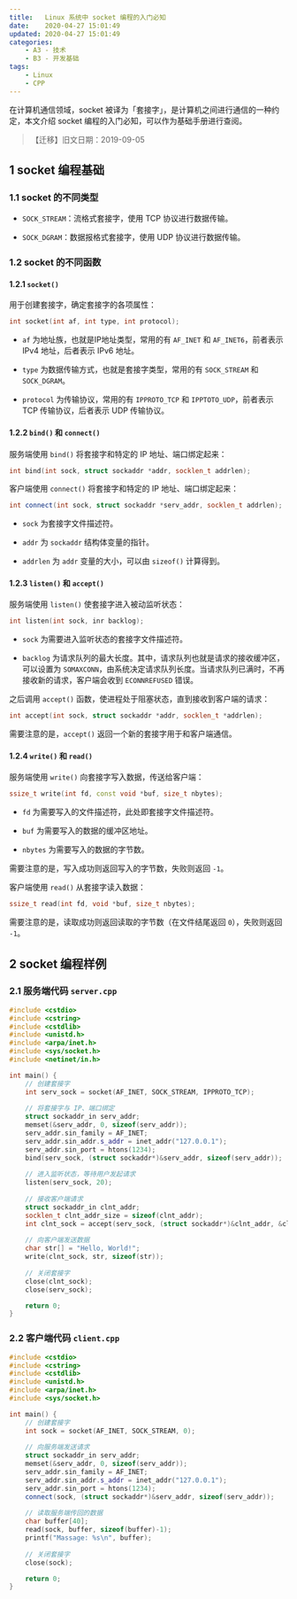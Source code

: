 ```yaml
---
title:   Linux 系统中 socket 编程的入门必知
date:    2020-04-27 15:01:49
updated: 2020-04-27 15:01:49
categories:
    - A3 - 技术
    - B3 - 开发基础
tags:
    - Linux
    - CPP
---
```


在计算机通信领域，socket 被译为「套接字」，是计算机之间进行通信的一种约定，本文介绍 socket 编程的入门必知，可以作为基础手册进行查阅。

<!-- more -->

> 【迁移】旧文日期：2019-09-05

## 1 socket 编程基础

### 1.1 socket 的不同类型

- `SOCK_STREAM`：流格式套接字，使用 TCP 协议进行数据传输。

- `SOCK_DGRAM`：数据报格式套接字，使用 UDP 协议进行数据传输。

### 1.2 socket 的不同函数

#### 1.2.1 `socket()`

用于创建套接字，确定套接字的各项属性：

```cpp
int socket(int af, int type, int protocol);
```

- `af` 为地址族，也就是IP地址类型，常用的有 `AF_INET` 和 `AF_INET6`，前者表示 IPv4 地址，后者表示 IPv6 地址。

- `type` 为数据传输方式，也就是套接字类型，常用的有 `SOCK_STREAM` 和 `SOCK_DGRAM`。

- `protocol` 为传输协议，常用的有 `IPPROTO_TCP` 和 `IPPTOTO_UDP`，前者表示 TCP 传输协议，后者表示 UDP 传输协议。

#### 1.2.2 `bind()` 和 `connect()`

服务端使用 `bind()` 将套接字和特定的 IP 地址、端口绑定起来：

```cpp
int bind(int sock, struct sockaddr *addr, socklen_t addrlen);
```

客户端使用 `connect()` 将套接字和特定的 IP 地址、端口绑定起来：

```cpp
int connect(int sock, struct sockaddr *serv_addr, socklen_t addrlen);
```

- `sock` 为套接字文件描述符。

- `addr` 为 `sockaddr` 结构体变量的指针。

- `addrlen` 为 `addr` 变量的大小，可以由 `sizeof()` 计算得到。

#### 1.2.3 `listen()` 和 `accept()`

服务端使用 `listen()` 使套接字进入被动监听状态：

```cpp
int listen(int sock, inr backlog);
```

- `sock` 为需要进入监听状态的套接字文件描述符。

- `backlog` 为请求队列的最大长度。其中，请求队列也就是请求的接收缓冲区，可以设置为 `SOMAXCONN`，由系统决定请求队列长度。当请求队列已满时，不再接收新的请求，客户端会收到 `ECONNREFUSED` 错误。

之后调用 `accept()` 函数，使进程处于阻塞状态，直到接收到客户端的请求：

```cpp
int accept(int sock, struct sockaddr *addr, socklen_t *addrlen);
```

需要注意的是，`accept()` 返回一个新的套接字用于和客户端通信。

#### 1.2.4 `write()` 和 `read()`

服务端使用 `write()` 向套接字写入数据，传送给客户端：

```cpp
ssize_t write(int fd, const void *buf, size_t nbytes);
```

- `fd` 为需要写入的文件描述符，此处即套接字文件描述符。

- `buf` 为需要写入的数据的缓冲区地址。

- `nbytes` 为需要写入的数据的字节数。

需要注意的是，写入成功则返回写入的字节数，失败则返回 `-1`。

客户端使用 `read()` 从套接字读入数据：

```cpp
ssize_t read(int fd, void *buf, size_t nbytes);
```

需要注意的是，读取成功则返回读取的字节数（在文件结尾返回 `0`），失败则返回 `-1`。

## 2 socket 编程样例

### 2.1 服务端代码 `server.cpp`

```cpp
#include <cstdio>
#include <cstring>
#include <cstdlib>
#include <unistd.h>
#include <arpa/inet.h>
#include <sys/socket.h>
#include <netinet/in.h>

int main() {
    // 创建套接字
    int serv_sock = socket(AF_INET, SOCK_STREAM, IPPROTO_TCP);
	
    // 将套接字与 IP、端口绑定
    struct sockaddr_in serv_addr;
    memset(&serv_addr, 0, sizeof(serv_addr));
    serv_addr.sin_family = AF_INET;
    serv_addr.sin_addr.s_addr = inet_addr("127.0.0.1");
    serv_addr.sin_port = htons(1234);
    bind(serv_sock, (struct sockaddr*)&serv_addr, sizeof(serv_addr));
	
    // 进入监听状态，等待用户发起请求
    listen(serv_sock, 20);
	
    // 接收客户端请求
    struct sockaddr_in clnt_addr;
    socklen_t clnt_addr_size = sizeof(clnt_addr);
    int clnt_sock = accept(serv_sock, (struct sockaddr*)&clnt_addr, &clnt_addr_size);
	
    // 向客户端发送数据
    char str[] = "Hello, World!";
    write(clnt_sock, str, sizeof(str));
	
    // 关闭套接字
    close(clnt_sock);
    close(serv_sock);

    return 0;
}
```

### 2.2 客户端代码 `client.cpp`

```cpp
#include <cstdio>
#include <cstring>
#include <cstdlib>
#include <unistd.h>
#include <arpa/inet.h>
#include <sys/socket.h>

int main() {
    // 创建套接字
    int sock = socket(AF_INET, SOCK_STREAM, 0);
	
    // 向服务端发送请求
    struct sockaddr_in serv_addr;
    memset(&serv_addr, 0, sizeof(serv_addr));
    serv_addr.sin_family = AF_INET;
    serv_addr.sin_addr.s_addr = inet_addr("127.0.0.1");
    serv_addr.sin_port = htons(1234);
    connect(sock, (struct sockaddr*)&serv_addr, sizeof(serv_addr));
	
    // 读取服务端传回的数据
    char buffer[40];
    read(sock, buffer, sizeof(buffer)-1);
    printf("Massage: %s\n", buffer);
	
    // 关闭套接字
    close(sock);

    return 0;
}
```
